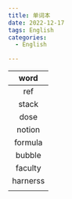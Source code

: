 ```yaml
---
title: 单词本
date: 2022-12-17
tags: English
categories: 
  - English

---
```




|   word   |
| :------: |
|   ref    |
|  stack   |
|   dose   |
|  notion  |
| formula  |
|  bubble  |
| faculty  |
| harnerss |
|          |

